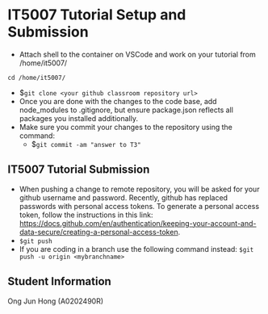 # IT5007 Tutorial Setup and Submission

* Attach shell to the container on VSCode and work on your tutorial from /home/it5007/
```
cd /home/it5007/
```
* $```git clone <your github classroom repository url>```
* Once you are done with the changes to the code base, add node_modules to .gitignore, but ensure package.json reflects all packages you installed additionally.
* Make sure you commit your changes to the repository using the command:
  - $```git commit -am "answer to T3"```

## IT5007 Tutorial Submission
 * When pushing a change to remote repository, you will be asked for your github username and password. Recently, github has replaced passwords with personal access tokens. To generate a personal access token, follow the instructions in this link: https://docs.github.com/en/authentication/keeping-your-account-and-data-secure/creating-a-personal-access-token.
 * ```$git push```
 * If you are coding in a branch use the following command instead: ```$git push -u origin <mybranchname>```

## Student Information
Ong Jun Hong (A0202490R)